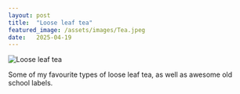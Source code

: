 ```yaml
---
layout: post
title:  "Loose leaf tea"
featured_image: /assets/images/Tea.jpeg
date:   2025-04-19
---
```


![Loose leaf tea](/find-the-beauty/assets/images/Tea.jpeg)

Some of my favourite types of loose leaf tea, as well as awesome old school labels.